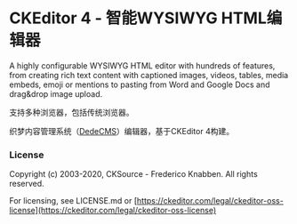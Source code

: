 # CKEditor 4 - 智能WYSIWYG HTML编辑器


A highly configurable WYSIWYG HTML editor with hundreds of features, from creating rich text content with captioned images, videos, tables, media embeds, emoji or mentions to pasting from Word and Google Docs and drag&drop image upload.

支持多种浏览器，包括传统浏览器。

织梦内容管理系统（[DedeCMS](https://github.com/dedetech/DedeCMSv5)）编辑器，基于CKEditor 4构建。

### License

Copyright (c) 2003-2020, CKSource - Frederico Knabben. All rights reserved.

For licensing, see LICENSE.md or [https://ckeditor.com/legal/ckeditor-oss-license](https://ckeditor.com/legal/ckeditor-oss-license)
